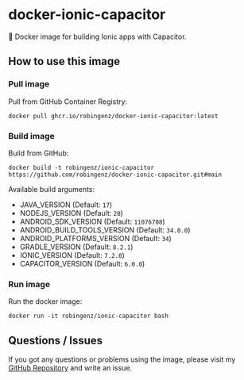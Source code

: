 # docker-ionic-capacitor

🐳 Docker image for building Ionic apps with Capacitor. 

## How to use this image

### Pull image

Pull from GitHub Container Registry:  

```
docker pull ghcr.io/robingenz/docker-ionic-capacitor:latest
```

### Build image

Build from GitHub:  

```
docker build -t robingenz/ionic-capacitor https://github.com/robingenz/docker-ionic-capacitor.git#main
```

Available build arguments:  

- JAVA_VERSION (Default: `17`)
- NODEJS_VERSION (Default: `20`)
- ANDROID_SDK_VERSION (Default: `11076708`)
- ANDROID_BUILD_TOOLS_VERSION (Default: `34.0.0`)
- ANDROID_PLATFORMS_VERSION (Default: `34`)
- GRADLE_VERSION (Default: `8.2.1`)
- IONIC_VERSION (Default: `7.2.0`)
- CAPACITOR_VERSION (Default: `6.0.0`)

### Run image

Run the docker image:  

```
docker run -it robingenz/ionic-capacitor bash
```

## Questions / Issues

If you got any questions or problems using the image, please visit my [GitHub Repository](https://github.com/robingenz/docker-ionic-capacitor) and write an issue.
